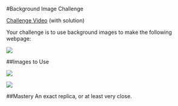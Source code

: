 #Background Image Challenge

[Challenge Video](http://www.youtube.com/watch?v=QlbSVUnSFI0) (with solution)

Your challenge is to use background images to make the following webpage:

![](https://raw.github.com/christensenacademy/christensen-academy/master/modules/css-layouts/challenges/background-image-challenge.png)

##Images to Use

![](https://raw.github.com/christensenacademy/christensen-academy/master/modules/css-layouts/challenges/avocado.jpg)

![](https://raw.github.com/christensenacademy/christensen-academy/master/modules/css-layouts/challenges/gradient.png)

##Mastery
An exact replica, or at least very close.